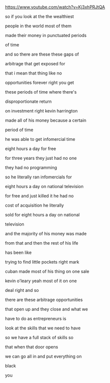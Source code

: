 https://www.youtube.com/watch?v=Kj3xhPRJtQA

so if you look at the the wealthiest

people in the world most of them

made their money in punctuated periods

of time

and so there are these these gaps of

arbitrage that get exposed for

that i mean that thing like no

opportunities forever right you get

these periods of time where there's

disproportionate return

on investment right kevin harrington

made all of his money because a certain

period of time

he was able to get infomercial time

eight hours a day for free

for three years they just had no one

they had no programming

so he literally ran infomercials for

eight hours a day on national television

for free and just killed it he had no

cost of acquisition he literally

sold for eight hours a day on national

television

and the majority of his money was made

from that and then the rest of his life

has been like

trying to find little pockets right mark

cuban made most of his thing on one sale

kevin o'leary yeah most of it on one

deal right and so

there are these arbitrage opportunities

that open up and they close and what we

have to do as entrepreneurs is

look at the skills that we need to have

so we have a full stack of skills so

that when that door opens

we can go all in and put everything on

black

you
